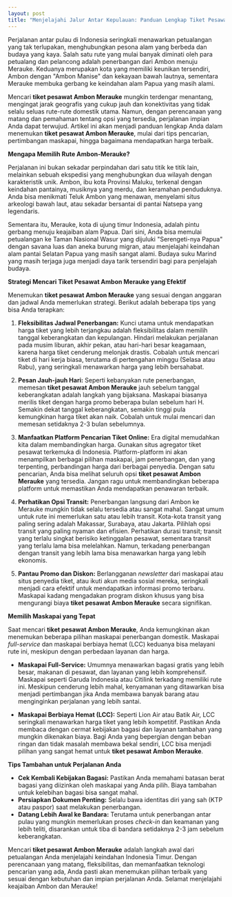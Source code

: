 ```yaml
---
layout: post
title: "Menjelajahi Jalur Antar Kepulauan: Panduan Lengkap Tiket Pesawat Ambon Merauke"
---
```


Perjalanan antar pulau di Indonesia seringkali menawarkan petualangan yang tak terlupakan, menghubungkan pesona alam yang berbeda dan budaya yang kaya. Salah satu rute yang mulai banyak diminati oleh para petualang dan pelancong adalah penerbangan dari Ambon menuju Merauke. Keduanya merupakan kota yang memiliki keunikan tersendiri, Ambon dengan "Ambon Manise" dan kekayaan bawah lautnya, sementara Merauke membuka gerbang ke keindahan alam Papua yang masih alami.

Mencari **tiket pesawat Ambon Merauke** mungkin terdengar menantang, mengingat jarak geografis yang cukup jauh dan konektivitas yang tidak selalu seluas rute-rute domestik utama. Namun, dengan perencanaan yang matang dan pemahaman tentang opsi yang tersedia, perjalanan impian Anda dapat terwujud. Artikel ini akan menjadi panduan lengkap Anda dalam menemukan **tiket pesawat Ambon Merauke**, mulai dari tips pencarian, pertimbangan maskapai, hingga bagaimana mendapatkan harga terbaik.

**Mengapa Memilih Rute Ambon-Merauke?**

Perjalanan ini bukan sekadar perpindahan dari satu titik ke titik lain, melainkan sebuah ekspedisi yang menghubungkan dua wilayah dengan karakteristik unik. Ambon, ibu kota Provinsi Maluku, terkenal dengan keindahan pantainya, musiknya yang merdu, dan keramahan penduduknya. Anda bisa menikmati Teluk Ambon yang menawan, menyelami situs arkeologi bawah laut, atau sekadar bersantai di pantai Natsepa yang legendaris.

Sementara itu, Merauke, kota di ujung timur Indonesia, adalah pintu gerbang menuju keajaiban alam Papua. Dari sini, Anda bisa memulai petualangan ke Taman Nasional Wasur yang dijuluki "Serengeti-nya Papua" dengan savana luas dan aneka burung migran, atau menjelajahi keindahan alam pantai Selatan Papua yang masih sangat alami. Budaya suku Marind yang masih terjaga juga menjadi daya tarik tersendiri bagi para penjelajah budaya.

**Strategi Mencari Tiket Pesawat Ambon Merauke yang Efektif**

Menemukan **tiket pesawat Ambon Merauke** yang sesuai dengan anggaran dan jadwal Anda memerlukan strategi. Berikut adalah beberapa tips yang bisa Anda terapkan:

1.  **Fleksibilitas Jadwal Penerbangan:** Kunci utama untuk mendapatkan harga tiket yang lebih terjangkau adalah fleksibilitas dalam memilih tanggal keberangkatan dan kepulangan. Hindari melakukan perjalanan pada musim liburan, akhir pekan, atau hari-hari besar keagamaan, karena harga tiket cenderung melonjak drastis. Cobalah untuk mencari tiket di hari kerja biasa, terutama di pertengahan minggu (Selasa atau Rabu), yang seringkali menawarkan harga yang lebih bersahabat.

2.  **Pesan Jauh-jauh Hari:** Seperti kebanyakan rute penerbangan, memesan **tiket pesawat Ambon Merauke** jauh sebelum tanggal keberangkatan adalah langkah yang bijaksana. Maskapai biasanya merilis tiket dengan harga promo beberapa bulan sebelum hari H. Semakin dekat tanggal keberangkatan, semakin tinggi pula kemungkinan harga tiket akan naik. Cobalah untuk mulai mencari dan memesan setidaknya 2-3 bulan sebelumnya.

3.  **Manfaatkan Platform Pencarian Tiket Online:** Era digital memudahkan kita dalam membandingkan harga. Gunakan situs agregator tiket pesawat terkemuka di Indonesia. Platform-platform ini akan menampilkan berbagai pilihan maskapai, jam penerbangan, dan yang terpenting, perbandingan harga dari berbagai penyedia. Dengan satu pencarian, Anda bisa melihat seluruh opsi **tiket pesawat Ambon Merauke** yang tersedia. Jangan ragu untuk membandingkan beberapa platform untuk memastikan Anda mendapatkan penawaran terbaik.

4.  **Perhatikan Opsi Transit:** Penerbangan langsung dari Ambon ke Merauke mungkin tidak selalu tersedia atau sangat mahal. Sangat umum untuk rute ini memerlukan satu atau lebih transit. Kota-kota transit yang paling sering adalah Makassar, Surabaya, atau Jakarta. Pilihlah opsi transit yang paling nyaman dan efisien. Perhatikan durasi transit; transit yang terlalu singkat berisiko ketinggalan pesawat, sementara transit yang terlalu lama bisa melelahkan. Namun, terkadang penerbangan dengan transit yang lebih lama bisa menawarkan harga yang lebih ekonomis.

5.  **Pantau Promo dan Diskon:** Berlangganan *newsletter* dari maskapai atau situs penyedia tiket, atau ikuti akun media sosial mereka, seringkali menjadi cara efektif untuk mendapatkan informasi promo terbaru. Maskapai kadang mengadakan program diskon khusus yang bisa mengurangi biaya **tiket pesawat Ambon Merauke** secara signifikan.

**Memilih Maskapai yang Tepat**

Saat mencari **tiket pesawat Ambon Merauke**, Anda kemungkinan akan menemukan beberapa pilihan maskapai penerbangan domestik. Maskapai *full-service* dan maskapai berbiaya hemat (LCC) keduanya bisa melayani rute ini, meskipun dengan perbedaan layanan dan harga.

*   **Maskapai Full-Service:** Umumnya menawarkan bagasi gratis yang lebih besar, makanan di pesawat, dan layanan yang lebih komprehensif. Maskapai seperti Garuda Indonesia atau Citilink terkadang memiliki rute ini. Meskipun cenderung lebih mahal, kenyamanan yang ditawarkan bisa menjadi pertimbangan jika Anda membawa banyak barang atau menginginkan perjalanan yang lebih santai.

*   **Maskapai Berbiaya Hemat (LCC):** Seperti Lion Air atau Batik Air, LCC seringkali menawarkan harga tiket yang lebih kompetitif. Pastikan Anda membaca dengan cermat kebijakan bagasi dan layanan tambahan yang mungkin dikenakan biaya. Bagi Anda yang bepergian dengan beban ringan dan tidak masalah membawa bekal sendiri, LCC bisa menjadi pilihan yang sangat hemat untuk **tiket pesawat Ambon Merauke**.

**Tips Tambahan untuk Perjalanan Anda**

*   **Cek Kembali Kebijakan Bagasi:** Pastikan Anda memahami batasan berat bagasi yang diizinkan oleh maskapai yang Anda pilih. Biaya tambahan untuk kelebihan bagasi bisa sangat mahal.
*   **Persiapkan Dokumen Penting:** Selalu bawa identitas diri yang sah (KTP atau paspor) saat melakukan penerbangan.
*   **Datang Lebih Awal ke Bandara:** Terutama untuk penerbangan antar pulau yang mungkin memerlukan proses *check-in* dan keamanan yang lebih teliti, disarankan untuk tiba di bandara setidaknya 2-3 jam sebelum keberangkatan.

Mencari **tiket pesawat Ambon Merauke** adalah langkah awal dari petualangan Anda menjelajahi keindahan Indonesia Timur. Dengan perencanaan yang matang, fleksibilitas, dan memanfaatkan teknologi pencarian yang ada, Anda pasti akan menemukan pilihan terbaik yang sesuai dengan kebutuhan dan impian perjalanan Anda. Selamat menjelajahi keajaiban Ambon dan Merauke!
